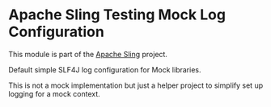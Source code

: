 # Apache Sling Testing Mock Log Configuration

This module is part of the [Apache Sling](https://sling.apache.org) project.

Default simple SLF4J log configuration for Mock libraries.

This is not a mock implementation but just a helper project to simplify set up logging for a mock context.